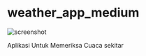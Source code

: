 # weather_app_medium

![screenshot](https://miro.medium.com/max/4800/1*JkALZBbPAzuCwOzUoj7v_w.png)

Aplikasi Untuk Memeriksa Cuaca sekitar
